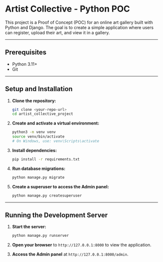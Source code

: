# Artist Collective - Python POC

This project is a Proof of Concept (POC) for an online art gallery built with Python and Django. The goal is to create a simple application where users can register, upload their art, and view it in a gallery.

---

## Prerequisites

-   Python 3.11+
-   Git

---

## Setup and Installation

1.  **Clone the repository:**
    ```bash
    git clone <your-repo-url>
    cd artist_collective_project
    ```

2.  **Create and activate a virtual environment:**
    ```bash
    python3 -m venv venv
    source venv/bin/activate
    # On Windows, use: venv\Scripts\activate
    ```

3.  **Install dependencies:**
    ```bash
    pip install -r requirements.txt
    ```

4.  **Run database migrations:**
    ```bash
    python manage.py migrate
    ```

5.  **Create a superuser to access the Admin panel:**
    ```bash
    python manage.py createsuperuser
    ```

---

## Running the Development Server

1.  **Start the server:**
    ```bash
    python manage.py runserver
    ```

2.  **Open your browser** to `http://127.0.0.1:8000` to view the application.

3.  **Access the Admin panel** at `http://127.0.0.1:8000/admin`.
